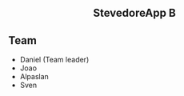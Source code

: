 <div align="center">

## StevedoreApp B

</div>

## **Team**
+ Daniel (Team leader)
+ Joao
+ Alpaslan
+ Sven

